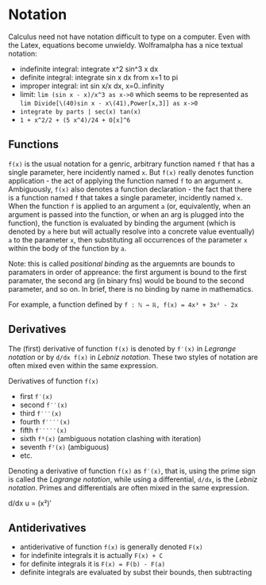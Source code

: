 # Notation

Calculus need not have notation difficult to type on a computer. Even with the Latex, equations become unwieldy. Wolframalpha has a nice textual notation:

- indefinite integral: integrate x^2 sin^3 x dx
- definite integral:   integrate sin x dx from x=1 to pi
- improper integral:   int sin x/x dx, x=0..infinity
- limit: `lim (sin x - x)/x^3 as x->0`
  which seems to be represented as
  `lim Divide[\(40)sin x - x\(41),Power[x,3]] as x->0`
- `integrate by parts | sec(x) tan(x)`
- `1 + x^2/2 + (5 x^4)/24 + O[x]^6`


## Functions

`f(x)` is the usual notation for a genric, arbitrary function named `f` that has a single parameter, here incidently named `x`. But `f(x)` really denotes function application - the act of applying the function named `f` to an argument `x`. Ambiguously, `f(x)` also denotes a function declaration - the fact that there is a function named `f` that takes a single parameter, incidently named `x`. When the function `f` is applied to an argument `a` (or, equivalently, when an argument is passed into the function, or when an arg is plugged into the function), the function is evaluated by binding the argument (which is denoted by `a` here but will actually resolve into a concrete value eventually) `a` to the parameter `x`, then substituting all occurrences of the parameter `x` within the body of the function by `a`.

Note: this is called *positional binding* as the arguemnts are bounds to paramaters in order of appreance: the first argument is bound to the first paramater, the second arg (in binary fns) would be bound to the second parameter, and so on. In brief, there is no binding by name in mathematics.

For example, a function defined by `f : ℕ → ℝ, f(x) = 4x³ + 3x² - 2x`



## Derivatives

The (first) derivative of function `f(x)` is denoted by `f′(x)` in *Legrange notation* or by `d/dx f(x)` in *Lebniz notation*. These two styles of notation are often mixed even within the same expression.


Derivatives of function `f(x)`
- first   `f′(x)`
- second  `f′′(x)`
- third   `f′′′(x)`
- fourth  `f′′′′(x)`
- fifth   `f′′′′′(x)`
- sixth   `f⁶(x)` (ambiguous notation clashing with iteration)
- seventh `f⁷(x)` (ambiguous)
- etc.

Denoting a derivative of function `f(x)` as `f′(x)`, that is, using the prime sign is called the *Lagrange notation*, while using a differential, `d/dx`, is the *Lebniz notation*. Primes and differentials are often mixed in the same expression.

d/dx u = (x²)′




## Antiderivatives

- antiderivative of function `f(x)` is generally denoted `F(x)`
- for indefinite integrals it is actually `F(x) + C`
- for definite integrals it is `F(x) = F(b) - F(a)`
- definite integrals are evaluated by subst their bounds, then subtracting
